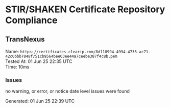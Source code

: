 # STIR/SHAKEN Certificate Repository Compliance

## TransNexus

Name: `https://certificates.clearip.com/8d118994-4994-4735-ac71-42c0bbb7848f/51cb9564bee03ee44a7ceebe387f4c8b.pem`\
Tested At: 01 Jun 25 22:35 UTC\
Time: 10ms

### Issues

no warning, or error, or notice date level issues were found

Generated: 01 Jun 25 22:39 UTC
